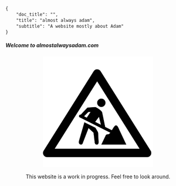```metadata
{ 
    "doc_title": "",
    "title": "almost always adam",
    "subtitle": "A website mostly about Adam"
}
```

##### Welcome to almostalwaysadam.com

<div style="text-align: center;">
  <img 
    src="https://github.com/adam-lafontaine/CMS/raw/sm-current/sm/img/under_construction.png" 
    alt="Under construction"
    style="width: 300px;"
    />
</div>

<p style="text-align: center;">
This website is a work in progress.  Feel free to look around.
</p>